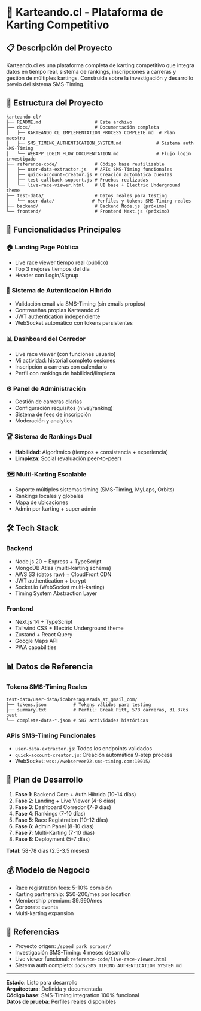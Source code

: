 # 🏁 Karteando.cl - Plataforma de Karting Competitivo

## 📋 Descripción del Proyecto

Karteando.cl es una plataforma completa de karting competitivo que integra datos en tiempo real, sistema de rankings, inscripciones a carreras y gestión de múltiples kartings. Construida sobre la investigación y desarrollo previo del sistema SMS-Timing.

## 📁 Estructura del Proyecto

```
karteando-cl/
├── README.md                    # Este archivo
├── docs/                        # Documentación completa
│   ├── KARTEANDO_CL_IMPLEMENTATION_PROCESS_COMPLETE.md  # Plan maestro
│   ├── SMS_TIMING_AUTHENTICATION_SYSTEM.md             # Sistema auth SMS-Timing
│   └── WEBAPP_LOGIN_FLOW_DOCUMENTATION.md              # Flujo login investigado
├── reference-code/              # Código base reutilizable
│   ├── user-data-extractor.js   # APIs SMS-Timing funcionales
│   ├── quick-account-creator.js # Creación automática cuentas
│   ├── test-callback-support.js # Pruebas realizadas
│   └── live-race-viewer.html    # UI base + Electric Underground theme
├── test-data/                   # Datos reales para testing
│   └── user-data/              # Perfiles y tokens SMS-Timing reales
├── backend/                     # Backend Node.js (próximo)
└── frontend/                    # Frontend Next.js (próximo)
```

## 🎯 Funcionalidades Principales

### 🏠 **Landing Page Pública**
- Live race viewer tiempo real (público)
- Top 3 mejores tiempos del día  
- Header con Login/Signup

### 🔐 **Sistema de Autenticación Híbrido**
- Validación email via SMS-Timing (sin emails propios)
- Contraseñas propias Karteando.cl
- JWT authentication independiente
- WebSocket automático con tokens persistentes

### 📊 **Dashboard del Corredor**
- Live race viewer (con funciones usuario)
- Mi actividad: historial completo sesiones
- Inscripción a carreras con calendario
- Perfil con rankings de habilidad/limpieza

### ⚙️ **Panel de Administración**
- Gestión de carreras diarias
- Configuración requisitos (nivel/ranking)
- Sistema de fees de inscripción
- Moderación y analytics

### 🏆 **Sistema de Rankings Dual**
- **Habilidad**: Algorítmico (tiempos + consistencia + experiencia)
- **Limpieza**: Social (evaluación peer-to-peer)

### 🗺️ **Multi-Karting Escalable**
- Soporte múltiples sistemas timing (SMS-Timing, MyLaps, Orbits)
- Rankings locales y globales
- Mapa de ubicaciones
- Admin por karting + super admin

## 🛠️ Tech Stack

### Backend
- Node.js 20 + Express + TypeScript
- MongoDB Atlas (multi-karting schema)
- AWS S3 (datos raw) + CloudFront CDN
- JWT authentication + bcrypt
- Socket.io (WebSocket multi-karting)
- Timing System Abstraction Layer

### Frontend  
- Next.js 14 + TypeScript
- Tailwind CSS + Electric Underground theme
- Zustand + React Query
- Google Maps API
- PWA capabilities

## 📊 Datos de Referencia

### Tokens SMS-Timing Reales
```
test-data/user-data/icabreraquezada_at_gmail_com/
├── tokens.json          # Tokens válidos para testing
├── summary.txt          # Perfil: Break Pitt, 578 carreras, 31.376s best
└── complete-data-*.json # 587 actividades históricas
```

### APIs SMS-Timing Funcionales
- `user-data-extractor.js`: Todos los endpoints validados
- `quick-account-creator.js`: Creación automática 9-step process  
- WebSocket: `wss://webserver22.sms-timing.com:10015/`

## 🚀 Plan de Desarrollo

1. **Fase 1**: Backend Core + Auth Híbrida (10-14 días)
2. **Fase 2**: Landing + Live Viewer (4-6 días)  
3. **Fase 3**: Dashboard Corredor (7-9 días)
4. **Fase 4**: Rankings (7-10 días)
5. **Fase 5**: Race Registration (10-12 días)
6. **Fase 6**: Admin Panel (8-10 días)
7. **Fase 7**: Multi-Karting (7-10 días)
8. **Fase 8**: Deployment (5-7 días)

**Total**: 58-78 días (2.5-3.5 meses)

## 💰 Modelo de Negocio

- Race registration fees: 5-10% comisión
- Karting partnership: $50-200/mes por location  
- Membership premium: $9.990/mes
- Corporate events
- Multi-karting expansion

## 🔗 Referencias

- Proyecto origen: `/speed park scraper/`
- Investigación SMS-Timing: 4 meses desarrollo
- Live viewer funcional: `reference-code/live-race-viewer.html`
- Sistema auth completo: `docs/SMS_TIMING_AUTHENTICATION_SYSTEM.md`

---

**Estado**: Listo para desarrollo  
**Arquitectura**: Definida y documentada  
**Código base**: SMS-Timing integration 100% funcional  
**Datos de prueba**: Perfiles reales disponibles